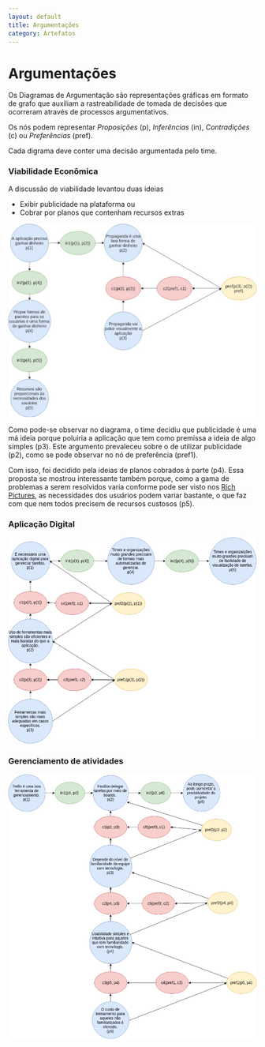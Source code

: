 ```yaml
---
layout: default
title: Argumentações
category: Artefatos
---
```


# Argumentações

Os Diagramas de Argumentação são representações gráficas em formato de grafo que auxiliam a rastreabilidade de tomada de decisões que ocorreram através de processos argumentativos.

Os nós podem representar _Proposições_ (p), _Inferências_ (in), _Contradições_ (c) ou _Preferências_ (pref).

Cada digrama deve conter uma decisão argumentada pelo time.

### Viabilidade Econômica

A discussão de viabilidade levantou duas ideias
- Exibir publicidade na plataforma ou
- Cobrar por planos que contenham recursos extras

![argumentação do financeiro](imagens/argfinanceiro.png)

Como pode-se observar no diagrama, o time decidiu que publicidade é uma má ideia porque poluiria a aplicação que tem como premissa a ideia de algo simples (p3). Este argumento prevaleceu sobre o de utilizar publicidade (p2), como se pode observar no nó de preferência (pref1).

Com isso, foi decidido pela ideias de planos cobrados à parte (p4). Essa proposta se mostrou interessante também porque, como a gama de problemas a serem resolvidos varia conforme pode ser visto nos [Rich Pictures](/rich%20pictures.html), as necessidades dos usuários podem variar bastante, o que faz com que nem todos precisem de recursos custosos (p5).

### Aplicação Digital

![aplicação digital](imagens/AppDigital.png)

### Gerenciamento de atividades

![gerenciamento](imagens/gerenciamento.png)